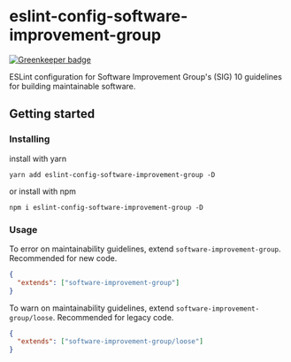 # eslint-config-software-improvement-group

[![Greenkeeper badge](https://badges.greenkeeper.io/atelljohannsmothers/eslint-config-software-improvement-group.svg)](https://greenkeeper.io/)

ESLint configuration for Software Improvement Group's (SIG) 10 guidelines for building maintainable software.

## Getting started

### Installing

install with yarn

```
yarn add eslint-config-software-improvement-group -D
```

or install with npm

```
npm i eslint-config-software-improvement-group -D
```

### Usage

To error on maintainability guidelines, extend `software-improvement-group`. Recommended for new code.

```json
{
  "extends": ["software-improvement-group"]
}
```

To warn on maintainability guidelines, extend `software-improvement-group/loose`. Recommended for legacy code.

```json
{
  "extends": ["software-improvement-group/loose"]
}
```
